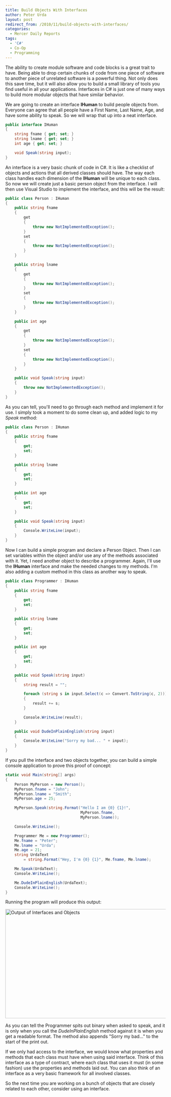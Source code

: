 ```yaml
---
title: Build Objects With Interfaces
author: Peter Urda
layout: post
redirect_from: /2010/11/build-objects-with-interfaces/
categories:
  - Mercer Daily Reports
tags:
  - 'C#'
  - Co-Op
  - Programming
---
```

The ability to create module software and code blocks is a great trait to have. Being able to drop certain chunks of code from one piece of software to another piece of unrelated software is a powerful thing. Not only does this save time, but it will also allow you to build a small library of tools you find useful in all your applications. Interfaces in C# is just one of many ways to build more modular objects that have similar behavior.

We are going to create an interface **IHuman** to build people objects from. Everyone can agree that all people have a First Name, Last Name, Age, and have some ability to speak. So we will wrap that up into a neat interface.

```csharp
public interface IHuman
{
    string fname { get; set; }
    string lname { get; set; }
    int age { get; set; }

    void Speak(string input);
}
```

An interface is a very basic chunk of code in C#. It is like a checklist of objects and actions that all derived classes should have. The way each class handles each dimension of the **IHuman** will be unique to each class. So now we will create just a basic person object from the interface. I will then use Visual Studio to implement the interface, and this will be the result:

```csharp
public class Person : IHuman
{
    public string fname
    {
        get
        {
            throw new NotImplementedException();
        }
        set
        {
            throw new NotImplementedException();
        }
    }

    public string lname
    {
        get
        {
            throw new NotImplementedException();
        }
        set
        {
            throw new NotImplementedException();
        }
    }

    public int age
    {
        get
        {
            throw new NotImplementedException();
        }
        set
        {
            throw new NotImplementedException();
        }
    }

    public void Speak(string input)
    {
        throw new NotImplementedException();
    }
}
```

As you can tell, you'll need to go through each method and implement it for use. I simply took a moment to do some clean up, and added logic to my *Speak* method:

```csharp
public class Person : IHuman
{
    public string fname
    {
        get;
        set;
    }

    public string lname
    {
        get;
        set;
    }

    public int age
    {
        get;
        set;
    }

    public void Speak(string input)
    {
        Console.WriteLine(input);
    }
}
```

Now I can build a simple program and declare a Person 0bject. Then I can set variables within the object and/or use any of the methods associated with it. Yet, I need another object to describe a programmer. Again, I'll use the **IHuman** interface and make the needed changes to my methods. I'm also adding a custom method in this class as another way to speak.

```csharp
public class Programmer : IHuman
{
    public string fname
    {
        get;
        set;
    }

    public string lname
    {
        get;
        set;
    }

    public int age
    {
        get;
        set;
    }

    public void Speak(string input)
    {
        string result = "";

        foreach (string s in input.Select(c => Convert.ToString(c, 2)))
        {
            result += s;
        }

        Console.WriteLine(result);
    }

    public void DudeInPlainEnglish(string input)
    {
        Console.WriteLine("Sorry my bad... " + input);
    }
}
```

If you pull the interface and two objects together, you can build a simple console application to prove this proof of concept:

```csharp
static void Main(string[] args)
{
    Person MyPerson = new Person();
    MyPerson.fname = "John";
    MyPerson.lname = "Smith";
    MyPerson.age = 25;

    MyPerson.Speak(string.Format("Hello I am {0} {1}!",
                                 MyPerson.fname,
                                 MyPerson.lname));

    Console.WriteLine();

    Programmer Me = new Programmer();
    Me.fname = "Peter";
    Me.lname = "Urda";
    Me.age = 21;
    string UrdaText
        = string.Format("Hey, I'm {0} {1}", Me.fname, Me.lname);

    Me.Speak(UrdaText);
    Console.WriteLine();

    Me.DudeInPlainEnglish(UrdaText);
    Console.WriteLine();
}
```

Running the program will produce this output:

<img src="http://www.peter-urda.com/wp/wp-content/uploads/2010/11/Humans-People-Programmers.png" alt="Output of Interfaces and Objects" title="Output of Interfaces and Objects" width="677" height="342" class="aligncenter size-full wp-image-1233" />

As you can tell the Programmer spits out binary when asked to speak, and it is only when you call the *DudeInPlainEnglish* method against it is when you get a readable format. The method also appends "Sorry my bad..." to the start of the print out.

If we only had access to the interface, we would know what properties and methods that each class must have when using said interface. Think of this interface as a type of contract, where each class that uses it must (in some fashion) use the properties and methods laid out. You can also think of an interface as a very basic framework for all involved classes.

So the next time you are working on a bunch of objects that are closely related to each other, consider using an interface.
